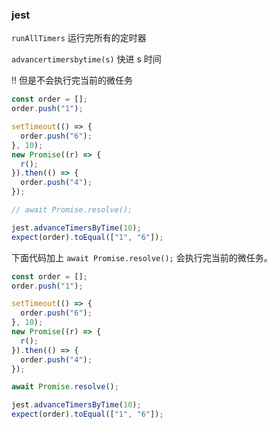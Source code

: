 ### jest

`runAllTimers` 运行完所有的定时器

`advancertimersbytime(s)` 快进 s 时间

!! 但是不会执行完当前的微任务

```js
const order = [];
order.push("1");

setTimeout(() => {
  order.push("6");
}, 10);
new Promise((r) => {
  r();
}).then(() => {
  order.push("4");
});

// await Promise.resolve();

jest.advanceTimersByTime(10);
expect(order).toEqual(["1", "6"]);
```

下面代码加上 `await Promise.resolve();` 会执行完当前的微任务。

```js
const order = [];
order.push("1");

setTimeout(() => {
  order.push("6");
}, 10);
new Promise((r) => {
  r();
}).then(() => {
  order.push("4");
});

await Promise.resolve();

jest.advanceTimersByTime(10);
expect(order).toEqual(["1", "6"]);
```
